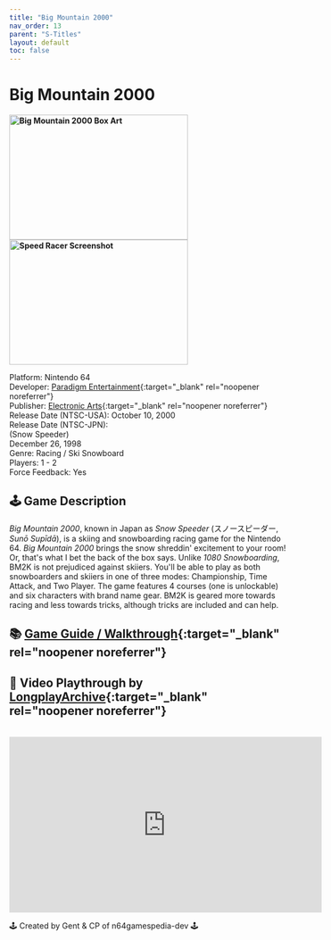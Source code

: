 ```yaml
---
title: "Big Mountain 2000"
nav_order: 13
parent: "S-Titles"
layout: default
toc: false
---
```


# Big Mountain 2000

<b>
  <img src="https://images.launchbox-app.com/fd2fc9dd-77d8-47c4-a835-3f2ea4904c50.jpg" alt="Big Mountain 2000 Box Art" style="object-fit:cover;width:320px;height:224px"/>
  <img src="https://images.launchbox-app.com//8d12c771-5614-492a-a5c7-9cbbc083e84b.png" alt="Speed Racer Screenshot" style="object-fit:cover;width:320px;height:224px"/>
</b>

Platform: Nintendo 64  
Developer: [Paradigm Entertainment](https://en.wikipedia.org/wiki/Paradigm_Entertainment){:target="_blank" rel="noopener noreferrer"}  
Publisher: [Electronic Arts](https://en.wikipedia.org/wiki/Electronic_Arts){:target="_blank" rel="noopener noreferrer"}  
Release Date (NTSC-USA): October 10, 2000  
Release Date (NTSC-JPN):  
(Snow Speeder)  
December 26, 1998  
Genre: Racing / Ski Snowboard  
Players: 1 - 2  
Force Feedback: Yes  

## 🕹️ Game Description

*Big Mountain 2000*, known in Japan as *Snow Speeder* (スノースピーダー, *Sunō Supīdā*), is a skiing and snowboarding racing game for the Nintendo 64. *Big Mountain 2000* brings the snow shreddin' excitement to your room! Or, that's what I bet the back of the box says. Unlike *1080 Snowboarding*, BM2K is not prejudiced against skiiers. You'll be able to play as both snowboarders and skiiers in one of three modes: Championship, Time Attack, and Two Player. The game features 4 courses (one is unlockable) and six characters with brand name gear. BM2K is geared more towards racing and less towards tricks, although tricks are included and can help.

## 📚 [Game Guide / Walkthrough](https://gamefaqs.gamespot.com/n64/196757-big-mountain-2000/faqs/76563){:target="_blank" rel="noopener noreferrer"}

## 🎥 Video Playthrough by [LongplayArchive](https://www.youtube.com/channel/UCM8XzXipyTsylZ_WsGKmdKQ){:target="_blank" rel="noopener noreferrer"}
<br />
<iframe width="560" height="315" src="https://www.youtube.com/embed/KqugCtOsRyU" title="Big Mountain 2000 – Longplay by LongplayArchive" frameborder="0" allowfullscreen></iframe>

🕹️ Created by Gent & CP of n64gamespedia-dev 🕹️

<!-- Vault Format: n64gamespedia-dev -->
<!-- Protocol Source: _vault-specs/format-protocol.md -->
<!-- Pre-Printed Title: big-mountain-2000 -->
